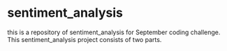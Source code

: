 # sentiment_analysis
this is a repository of sentiment_analysis for September coding challenge.
This sentiment_analysis project consists of two parts.
